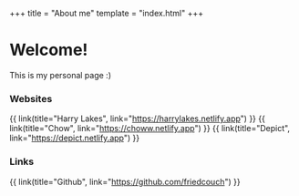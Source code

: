 +++
title = "About me"
template = "index.html"
+++

# Welcome!
This is my personal page :)

### Websites
{{ link(title="Harry Lakes", link="https://harrylakes.netlify.app") }}
{{ link(title="Chow", link="https://choww.netlify.app") }}
{{ link(title="Depict", link="https://depict.netlify.app") }}

### Links
{{ link(title="Github", link="https://github.com/friedcouch") }}
